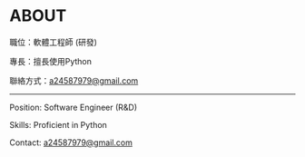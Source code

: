 # ABOUT

職位：軟體工程師 (研發)

專長：擅長使用Python

聯絡方式：<a24587979@gmail.com>

---

Position: Software Engineer (R&D)

Skills: Proficient in Python

Contact: <a24587979@gmail.com>
